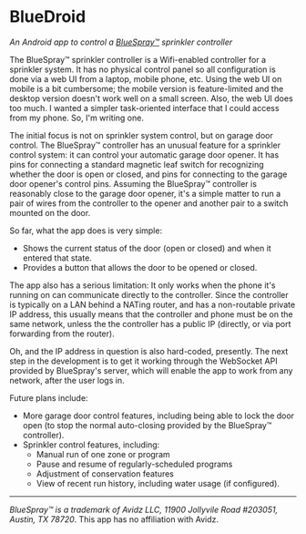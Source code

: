 # BlueDroid
*An Android app to control a [BlueSpray™](http://www.bluespray.net) sprinkler controller*

The BlueSpray™ sprinkler controller is a Wifi-enabled controller for a sprinkler system. It has no physical control panel so all configuration is done via a web UI from a laptop, mobile phone, etc.  Using the web UI on mobile is a bit cumbersome; the mobile version is feature-limited and the desktop version doesn't work well on a small screen. Also, the web UI does too much. I wanted a simpler task-oriented interface that I could access from my phone. So, I'm writing one.

The initial focus is not on sprinkler system control, but on garage door control. The BlueSpray™ controller has an unusual feature for a sprinkler control system: it can control your automatic garage door opener. It has pins for connecting a standard magnetic leaf switch for recognizing whether the door is open or closed, and pins for connecting to the garage door opener's control pins. Assuming the BlueSpray™ controller is reasonably close to the garage door opener, it's a simple matter to run a pair of wires from the controller to the opener and another pair to a switch mounted on the door.

So far, what the app does is very simple:

* Shows the current status of the door (open or closed) and when it entered that state.
* Provides a button that allows the door to be opened or closed.

The app also has a serious limitation: It only works when the phone it's running on can communicate directly to the controller. Since the controller is typically on a LAN behind a NATing router, and has a non-routable private IP address, this usually means that the controller and phone must be on the same network, unless the the controller has a public IP (directly, or via port forwarding from the router).

Oh, and the IP address in question is also hard-coded, presently. The next step in the development is to get it working through the WebSocket API provided by BlueSpray's server, which will enable the app to work from any network, after the user logs in.

Future plans include:
* More garage door control features, including being able to lock the door open (to stop the normal auto-closing provided by the BlueSpray™ controller).
* Sprinkler control features, including:
  * Manual run of one zone or program
  * Pause and resume of regularly-scheduled programs
  * Adjustment of conservation features
  * View of recent run history, including water usage (if configured).


---
_BlueSpray™ is a trademark of Avidz LLC, 11900 Jollyvile Road #203051, Austin, TX 78720_. This app has no affiliation with Avidz.
